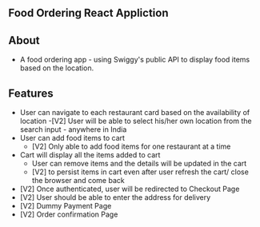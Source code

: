 ## Food Ordering React Appliction

## About

- A food ordering app - using Swiggy's public API to display food items based on the location.

## Features

- User can navigate to each restaurant card based on the availability of location -[V2] User will be able to select his/her own location from the search input - anywhere in India
- User can add food items to cart
  - [V2] Only able to add food items for one restaurant at a time
- Cart will display all the items added to cart
  - User can remove items and the details will be updated in the cart
  - [V2] to persist items in cart even after user refresh the cart/ close the browser and come back
- [V2] Once authenticated, user will be redirected to Checkout Page
- [V2] User should be able to enter the address for delivery
- [V2] Dummy Payment Page
- [V2] Order confirmation Page
